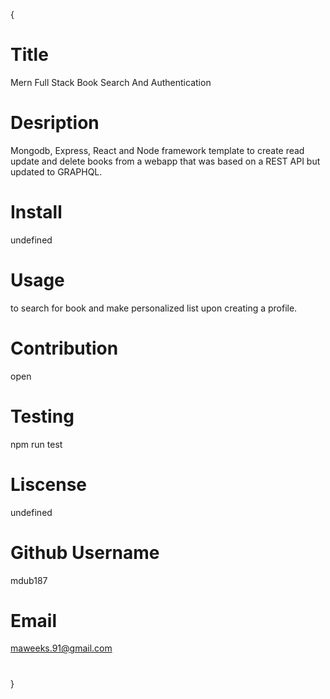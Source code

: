 {
  # Title
  Mern Full Stack Book Search And Authentication
  # Desription
  Mongodb, Express, React and Node framework template to create read update and delete books from a webapp that was based on a REST API but updated to GRAPHQL. 
  # Install
  undefined
  # Usage
  to search for book and make personalized list upon creating a profile.
  # Contribution
  open
  # Testing
  npm run test
  # Liscense
  undefined
  # Github Username
  mdub187
  # Email
  maweeks.91@gmail.com
  #
  }
